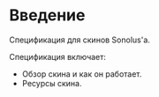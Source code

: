 # Введение

Спецификация для скинов Sonolus'а.

Спецификация включает:

- Обзор скина и как он работает.
- Ресурсы скина.
